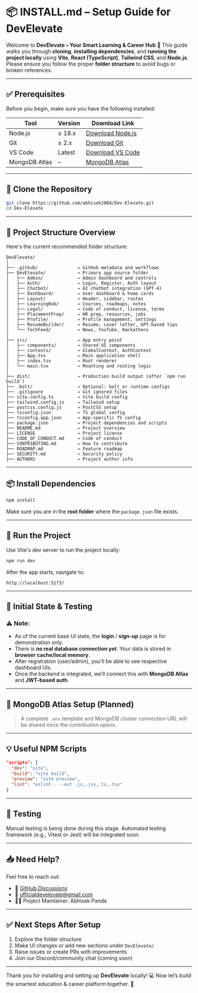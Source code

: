 # 📦 INSTALL.md – Setup Guide for DevElevate

Welcome to **DevElevate – Your Smart Learning & Career Hub** 🚀
This guide walks you through **cloning**, **installing dependencies**, and **running the project locally** using **Vite**, **React (TypeScript)**, **Tailwind CSS**, and **Node.js**.
Please ensure you follow the proper **folder structure** to avoid bugs or broken references.

---

## ✅ Prerequisites

Before you begin, make sure you have the following installed:

| Tool          | Version | Download Link                                        |
| ------------- | ------- | ---------------------------------------------------- |
| Node.js       | ≥ 18.x  | [Download Node.js](https://nodejs.org/)              |
| Git           | ≥ 2.x   | [Download Git](https://git-scm.com/)                 |
| VS Code       | Latest  | [Download VS Code](https://code.visualstudio.com/)   |
| MongoDB Atlas | –       | [MongoDB Atlas](https://www.mongodb.com/cloud/atlas) |

---

## 🔁 Clone the Repository

```bash
git clone https://github.com/abhisek2004/Dev-Elevate.git
cd Dev-Elevate
```

---

## 📁 Project Structure Overview

Here's the current recommended folder structure:

```
DevElevate/
│
├── .github/               → GitHub metadata and workflows
├── DevElevate/            → Primary app source folder
│   ├── Admin/             → Admin dashboard and controls
│   ├── Auth/              → Login, Register, Auth layout
│   ├── Chatbot/           → AI chatbot integration (GPT-4)
│   ├── Dashboard/         → User dashboard & home cards
│   ├── Layout/            → Header, sidebar, routes
│   ├── LearningHub/       → Courses, roadmaps, notes
│   ├── Legal/             → Code of conduct, license, terms
│   ├── PlacementPrep/     → HR prep, resources, jobs
│   ├── Profile/           → Profile management, settings
│   ├── ResumeBuilder/     → Resume, cover letter, GPT-based tips
│   └── TechFeed/          → News, YouTube, Hackathons
│
├── src/                   → App entry point
│   ├── components/        → Shared UI components
│   ├── contexts/          → GlobalContext, AuthContext
│   ├── App.tsx            → Main application shell
│   ├── index.tsx          → Root renderer
│   └── main.tsx           → Mounting and routing logic
│
├── dist/                  → Production build output (after `npm run build`)
├── .bolt/                 → Optional: bolt or runtime configs
├── .gitignore             → Git ignored files
├── vite.config.ts         → Vite build config
├── tailwind.config.js     → Tailwind setup
├── postcss.config.js      → PostCSS setup
├── tsconfig.json          → TS global config
├── tsconfig.app.json      → App-specific TS config
├── package.json           → Project dependencies and scripts
├── README.md              → Project overview
├── LICENSE                → Project license
├── CODE_OF_CONDUCT.md     → Code of conduct
├── CONTRIBUTING.md        → How to contribute
├── ROADMAP.md             → Feature roadmap
├── SECURITY.md            → Security policy
├── AUTHORS                → Project author info
```

---

## 📦 Install Dependencies

```bash
npm install
```

Make sure you are in the **root folder** where the `package.json` file exists.

---

## 🚀 Run the Project

Use Vite's dev server to run the project locally:

```bash
npm run dev
```

After the app starts, navigate to:

```
http://localhost:5173/
```

---

## 🧪 Initial State & Testing

### ⚠️ **Note**:

- As of the current base UI state, the **login** / **sign-up** page is for demonstration only.
- There is **no real database connection yet**. Your data is stored in **browser cache/local memory**.
- After registration (user/admin), you'll be able to see respective dashboard UIs.
- Once the backend is integrated, we’ll connect this with **MongoDB Atlas** and **JWT-based auth**.

---

## 🔐 MongoDB Atlas Setup (Planned)

> A complete `.env` template and MongoDB cluster connection URL will be shared once the contribution opens.

---

## 💡 Useful NPM Scripts

```json
"scripts": {
  "dev": "vite",
  "build": "vite build",
  "preview": "vite preview",
  "lint": "eslint . --ext .js,.jsx,.ts,.tsx"
}
```

---

## 🧪 Testing

Manual testing is being done during this stage. Automated testing framework (e.g., Vitest or Jest) will be integrated soon.

---

## 📥 Need Help?

Feel free to reach out:

- 💬 [GitHub Discussions](https://github.com/abhisek2004/Dev-Elevate/discussions)
- 📧 [officialdevelevate@gmail.com](mailto:officialdevelevate@gmail.com)
- 🧑‍💻 Project Maintainer: Abhisek Panda

---

## ✅ Next Steps After Setup

1. Explore the folder structure
2. Make UI changes or add new sections under `DevElevate/`
3. Raise issues or create PRs with improvements
4. Join our Discord/community chat (coming soon)

---

Thank you for installing and setting up **DevElevate** locally! 💻
Now let’s build the smartest education & career platform together. 🚀
